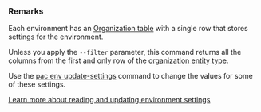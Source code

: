 ### Remarks

Each environment has an [Organization table](/power-apps/developer/data-platform/reference/entities/organization) with a single row that stores settings for the environment.

Unless you apply the `--filter` parameter, this command returns all the columns from the first and only row of the [organization entity type](xref:Microsoft.Dynamics.CRM.organization). 

Use the [pac env update-settings](#pac-env-update-settings) command to change the values for some of these settings.

[Learn more about reading and updating environment settings](/power-apps/developer/data-platform/organization-table)